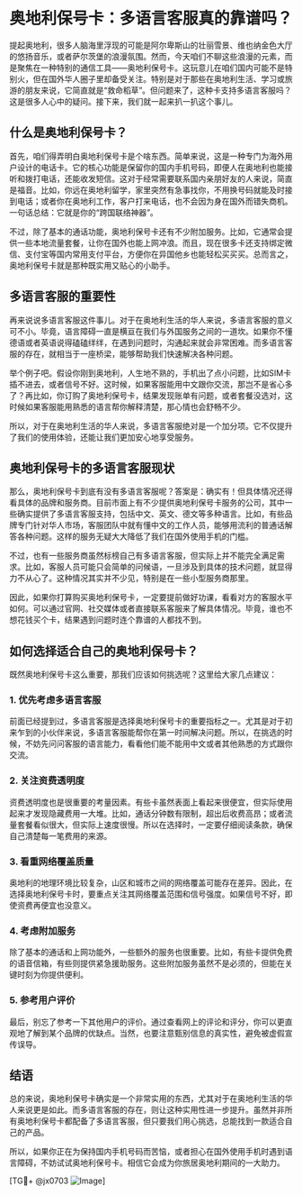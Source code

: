 # 奥地利保号卡：多语言客服真的靠谱吗？

提起奥地利，很多人脑海里浮现的可能是阿尔卑斯山的壮丽雪景、维也纳金色大厅的悠扬音乐，或者萨尔茨堡的浪漫氛围。然而，今天咱们不聊这些浪漫的元素，而是聚焦在一种特别的通信工具——奥地利保号卡。这玩意儿在咱们国内可能不是特别火，但在国外华人圈子里却备受关注。特别是对于那些在奥地利生活、学习或旅游的朋友来说，它简直就是“救命稻草”。但问题来了，这种卡支持多语言客服吗？这是很多人心中的疑问。接下来，我们就一起来扒一扒这个事儿。

## 什么是奥地利保号卡？

首先，咱们得弄明白奥地利保号卡是个啥东西。简单来说，这是一种专门为海外用户设计的电话卡。它的核心功能是保留你的国内手机号码，即便人在奥地利也能接听和拨打电话，还能收发短信。这对于经常需要联系国内亲朋好友的人来说，简直是福音。比如，你远在奥地利留学，家里突然有急事找你，不用换号码就能及时接到电话；或者你在奥地利工作，客户打来电话，也不会因为身在国外而错失商机。一句话总结：它就是你的“跨国联络神器”。

不过，除了基本的通话功能，奥地利保号卡还有不少附加服务。比如，它通常会提供一些本地流量套餐，让你在国外也能上网冲浪。而且，现在很多卡还支持绑定微信、支付宝等国内常用支付平台，方便你在异国他乡也能轻松买买买。总而言之，奥地利保号卡就是那种既实用又贴心的小助手。

## 多语言客服的重要性

再来说说多语言客服这件事儿。对于在奥地利生活的华人来说，多语言客服的意义可不小。毕竟，语言障碍一直是横亘在我们与外国服务之间的一道坎。如果你不懂德语或者英语说得磕磕绊绊，在遇到问题时，沟通起来就会非常困难。而多语言客服的存在，就相当于一座桥梁，能够帮助我们快速解决各种问题。

举个例子吧。假设你刚到奥地利，人生地不熟的，手机出了点小问题，比如SIM卡插不进去，或者信号不好。这时候，如果客服能用中文跟你交流，那岂不是省心多了？再比如，你订购了奥地利保号卡，结果发现账单有问题，或者套餐没选对，这时候如果客服能用熟悉的语言帮你解释清楚，那心情也会舒畅不少。

所以，对于在奥地利生活的华人来说，多语言客服绝对是一个加分项。它不仅提升了我们的使用体验，还能让我们更加安心地享受服务。

## 奥地利保号卡的多语言客服现状

那么，奥地利保号卡到底有没有多语言客服呢？答案是：确实有！但具体情况还得看具体的品牌和服务商。目前市面上有不少提供奥地利保号卡服务的公司，其中一些确实提供了多语言客服支持，包括中文、英文、德文等多种语言。比如，有些品牌专门针对华人市场，客服团队中就有懂中文的工作人员，能够用流利的普通话解答各种问题。这样的服务无疑大大降低了我们在国外使用手机的门槛。

不过，也有一些服务商虽然标榜自己有多语言客服，但实际上并不能完全满足需求。比如，客服人员可能只会简单的问候语，一旦涉及到具体的技术问题，就显得力不从心了。这种情况其实并不少见，特别是在一些小型服务商那里。

因此，如果你打算购买奥地利保号卡，一定要提前做好功课，看看对方的客服水平如何。可以通过官网、社交媒体或者直接联系客服来了解具体情况。毕竟，谁也不想花钱买个卡，结果遇到问题时连个靠谱的人都找不到。

## 如何选择适合自己的奥地利保号卡？

既然奥地利保号卡这么重要，那我们应该如何挑选呢？这里给大家几点建议：

### 1. 优先考虑多语言客服

前面已经提到过，多语言客服是选择奥地利保号卡的重要指标之一。尤其是对于初来乍到的小伙伴来说，多语言客服能帮你在第一时间解决问题。所以，在挑选的时候，不妨先问问客服的语言能力，看看他们能不能用中文或者其他熟悉的方式跟你交流。

### 2. 关注资费透明度

资费透明度也是很重要的考量因素。有些卡虽然表面上看起来很便宜，但实际使用起来才发现隐藏费用一大堆。比如，通话分钟数有限制，超出后收费高昂；或者流量套餐看似很大，但实际上速度很慢。所以在选择时，一定要仔细阅读条款，确保自己清楚每一笔费用的来源。

### 3. 看重网络覆盖质量

奥地利的地理环境比较复杂，山区和城市之间的网络覆盖可能存在差异。因此，在选择奥地利保号卡时，要重点关注其网络覆盖范围和信号强度。如果信号不好，即使资费再便宜也没意义。

### 4. 考虑附加服务

除了基本的通话和上网功能外，一些额外的服务也很重要。比如，有些卡提供免费的语音信箱，有些则提供紧急援助服务。这些附加服务虽然不是必须的，但能在关键时刻为你提供便利。

### 5. 参考用户评价

最后，别忘了参考一下其他用户的评价。通过查看网上的评论和评分，你可以更直观地了解到某个品牌的优缺点。当然，也要注意甄别信息的真实性，避免被虚假宣传误导。

## 结语

总的来说，奥地利保号卡确实是一个非常实用的东西，尤其对于在奥地利生活的华人来说更是如此。而多语言客服的存在，则让这种实用性进一步提升。虽然并非所有奥地利保号卡都配备了多语言客服，但只要我们用心挑选，总能找到一款适合自己的产品。

所以，如果你正在为保持国内手机号码而苦恼，或者担心在国外使用手机时遇到语言障碍，不妨试试奥地利保号卡。相信它会成为你旅居奥地利期间的一大助力。

[TG💪+ @jx0703 ![Image](https://github.com/user-attachments/assets/dbca1d08-cadb-493c-b0ec-ad6f7a83f270)]